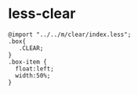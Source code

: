 # less-clear

````less
@import "../../m/clear/index.less";
.box{
   .CLEAR;
}
.box-item {
  float:left;
  width:50%;
}
````

